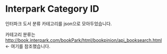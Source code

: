 Interpark Category ID
=====================

인터파크 도서 분류 카테고리를 json으로 모아두었습니다.

카테고리 분류는 http://book.interpark.com/bookPark/html/bookpinion/api_booksearch.html <- 여기를 참조했습니다.
